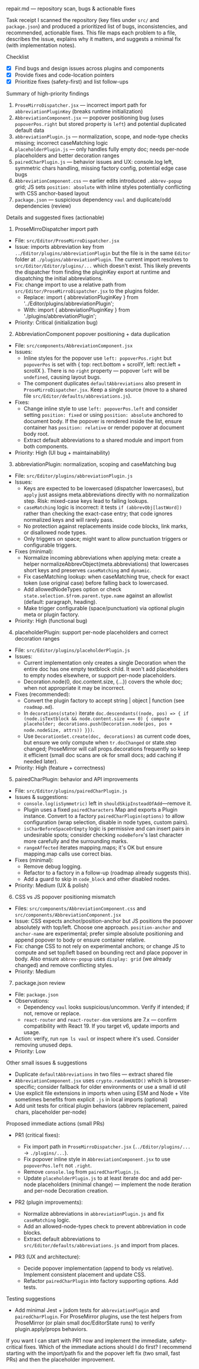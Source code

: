repair.md — repository scan, bugs & actionable fixes

Task receipt
I scanned the repository (key files under `src/` and `package.json`) and produced a prioritized list of bugs, inconsistencies, and recommended, actionable fixes. This file maps each problem to a file, describes the issue, explains why it matters, and suggests a minimal fix (with implementation notes).

Checklist
- [x] Find bugs and design issues across plugins and components
- [x] Provide fixes and code-location pointers
- [x] Prioritize fixes (safety-first) and list follow-ups

Summary of high-priority findings
1) `ProseMirroDispatcher.jsx` — incorrect import path for `abbreviationPluginKey` (breaks runtime initialization)
2) `AbbreviationComponent.jsx` — popover positioning bug (uses `popoverPos.right` but stored property is `left`) and potential duplicated default data
3) `abbreviationPlugin.js` — normalization, scope, and node-type checks missing; incorrect caseMatching logic
4) `placeholderPlugin.js` — only handles fully empty doc; needs per-node placeholders and better decoration ranges
5) `pairedCharPlugin.js` — behavior issues and UX: console.log left, symmetric chars handling, missing factory config, potential edge case bugs
6) `AbbreviationComponent.css` — earlier edits introduced `.abbrev-popup` grid; JS sets `position: absolute` with inline styles potentially conflicting with CSS anchor-based layout
7) `package.json` — suspicious dependency `vaul` and duplicate/odd dependencies (review)

Details and suggested fixes (actionable)

1) ProseMirroDispatcher import path
- File: `src/Editor/ProseMirroDispatcher.jsx`
- Issue: imports abbreviation key from `../Editor/plugins/abbreviationPlugin` but the file is in the same `Editor` folder at `./plugins/abbreviationPlugin`. The current import resolves to `src/Editor/Editor/plugins/...` which doesn't exist. This likely prevents the dispatcher from finding the pluginKey export at runtime and dispatching the initial abbreviations.
- Fix: change import to use a relative path from `src/Editor/ProseMirroDispatcher.jsx` to the plugins folder.
  - Replace:
    import { abbreviationPluginKey } from '../Editor/plugins/abbreviationPlugin';
  - With:
    import { abbreviationPluginKey } from './plugins/abbreviationPlugin';
- Priority: Critical (initialization bug)

2) AbbreviationComponent popover positioning + data duplication
- File: `src/components/AbbreviationComponent.jsx`
- Issues:
  - Inline styles for the popover use `left: popoverPos.right` but `popoverPos` is set with { top: rect.bottom + scrollY, left: rect.left + scrollX }. There is no `right` property — popover `left` will be `undefined`, causing layout bugs.
  - The component duplicates `defaultAbbreviations` also present in `ProseMirroDispatcher.jsx`. Keep a single source (move to a shared file `src/Editor/defaults/abbreviations.js`).
- Fixes:
  - Change inline style to use `left: popoverPos.left` and consider setting `position: fixed` or using `position: absolute` anchored to document body. If the popover is rendered inside the list, ensure container has `position: relative` or render popover at document body root.
  - Extract default abbreviations to a shared module and import from both components.
- Priority: High (UI bug + maintainability)

3) abbreviationPlugin: normalization, scoping and caseMatching bug
- File: `src/Editor/plugins/abbreviationPlugin.js`
- Issues:
  - Keys are expected to be lowercased (dispatcher lowercases), but `apply` just assigns meta.abbreviations directly with no normalization step. Risk: mixed-case keys lead to failing lookups.
  - `caseMatching` logic is incorrect: it tests `if (abbrevObj[lastWord])` rather than checking the exact-case entry; that code ignores normalized keys and will rarely pass.
  - No protection against replacements inside code blocks, link marks, or disallowed node types.
  - Only triggers on space; might want to allow punctuation triggers or configurable triggers.
- Fixes (minimal):
  - Normalize incoming abbreviations when applying meta: create a helper normalizeAbbrevObject(meta.abbreviations) that lowercases short keys and preserves `caseMatching` and `dynamic`.
  - Fix caseMatching lookup: when caseMatching true, check for exact token (use original case) before falling back to lowercased.
  - Add allowedNodeTypes option or check `state.selection.$from.parent.type.name` against an allowlist (default: paragraph, heading).
  - Make trigger configurable (space/punctuation) via optional plugin meta or plugin factory.
- Priority: High (functional bug)

4) placeholderPlugin: support per-node placeholders and correct decoration ranges
- File: `src/Editor/plugins/placeholderPlugin.js`
- Issues:
  - Current implementation only creates a single Decoration when the entire doc has one empty textblock child. It won't add placeholders to empty nodes elsewhere, or support per-node placeholders.
  - Decoration.node(0, doc.content.size, {...}) covers the whole doc; when not appropriate it may be incorrect.
- Fixes (recommended):
  - Convert the plugin factory to accept string | object | function (see `roadmap.md`).
  - In `decorations(state)` iterate `doc.descendants((node, pos) => { if (node.isTextblock && node.content.size === 0) { compute placeholder; decorations.push(Decoration.node(pos, pos + node.nodeSize, attrs)) }})`.
  - Use `DecorationSet.create(doc, decorations)` as current code does, but ensure we only compute when `tr.docChanged` or state.step changed; ProseMirror will call props.decorations frequently so keep it efficient (small doc scans are ok for small docs; add caching if needed later).
- Priority: High (feature + correctness)

5) pairedCharPlugin: behavior and API improvements
- File: `src/Editor/plugins/pairedCharPlugin.js`
- Issues & suggestions:
  - `console.log(isSymmetric)` left in `shouldSkipInsteadOfAdd`—remove it.
  - Plugin uses a fixed `pairedCharacters` Map and exports a Plugin instance. Convert to a factory `pairedCharPlugin(options)` to allow configuration (wrap selection, disable in node types, custom pairs).
  - `isCharBeforeSpaceOrEmpty` logic is permissive and can insert pairs in undesirable spots; consider checking `nodeBefore`'s last character more carefully and the surrounding marks.
  - `rangeAffected` iterates mapping.maps; it's OK but ensure mapping.map calls use correct bias.
- Fixes (minimal):
  - Remove debug logging.
  - Refactor to a factory in a follow-up (roadmap already suggests this).
  - Add a guard to skip in `code_block` and other disabled nodes.
- Priority: Medium (UX & polish)

6) CSS vs JS popover positioning mismatch
- Files: `src/components/AbbreviationComponent.css` and `src/components/AbbreviationComponent.jsx`
- Issue: CSS expects anchor/position-anchor but JS positions the popover absolutely with top/left. Choose one approach. `position-anchor` and `anchor-name` are experimental; prefer simple absolute positioning and append popover to body or ensure container relative.
- Fix: change CSS to not rely on experimental anchors; or change JS to compute and set top/left based on bounding rect and place popover in body. Also ensure `abbrev-popup` uses `display: grid` (we already changed) and remove conflicting styles.
- Priority: Medium

7) package.json review
- File: `package.json`
- Observations:
  - Dependency `vaul` looks suspicious/uncommon. Verify if intended; if not, remove or replace.
  - `react-router` and `react-router-dom` versions are 7.x — confirm compatibility with React 19. If you target v6, update imports and usage.
- Action: verify, run `npm ls vaul` or inspect where it's used. Consider removing unused deps.
- Priority: Low

Other small issues & suggestions
- Duplicate `defaultAbbreviations` in two files — extract shared file
- `AbbreviationComponent.jsx` uses `crypto.randomUUID()` which is browser-specific; consider fallback for older environments or use a small id util
- Use explicit file extensions in imports when using ESM and Node + Vite sometimes benefits from explicit `.js` in local imports (optional)
- Add unit tests for critical plugin behaviors (abbrev replacement, paired chars, placeholder per-node)

Proposed immediate actions (small PRs)
- PR1 (critical fixes):
  - Fix import path in `ProseMirroDispatcher.jsx` (`../Editor/plugins/...` -> `./plugins/...`).
  - Fix popover inline style in `AbbreviationComponent.jsx` to use `popoverPos.left` not `.right`.
  - Remove `console.log` from `pairedCharPlugin.js`.
  - Update `placeholderPlugin.js` to at least iterate doc and add per-node placeholders (minimal change) — implement the node iteration and per-node Decoration creation.

- PR2 (plugin improvements):
  - Normalize abbreviations in `abbreviationPlugin.js` and fix `caseMatching` logic.
  - Add an allowed-node-types check to prevent abbreviation in code blocks.
  - Extract default abbreviations to `src/Editor/defaults/abbreviations.js` and import from places.

- PR3 (UX and architecture):
  - Decide popover implementation (append to body vs relative). Implement consistent placement and update CSS.
  - Refactor `pairedCharPlugin` into factory supporting options. Add tests.

Testing suggestions
- Add minimal Jest + jsdom tests for `abbreviationPlugin` and `pairedCharPlugin`. For ProseMirror plugins, use the test helpers from ProseMirror (or plain small doc/EditorState runs) to verify plugin.apply/props behaviors.

If you want I can start with PR1 now and implement the immediate, safety-critical fixes. Which of the immediate actions should I do first? I recommend starting with the import/path fix and the popover left fix (two small, fast PRs) and then the placeholder improvement.
